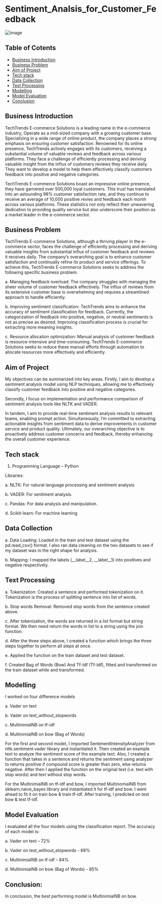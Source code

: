 # Sentiment_Analsis_for_Customer_Feedback

![image](https://github.com/user-attachments/assets/dd4e8314-2587-49e9-a408-9ad6501d4a48)

## Table of Cotents
- [Business Introduction](#Business-Introduction)
- [Business Problem](#Business-Problem)
- [Aim of Project](#Aim-of-Project)
- [Tech stack](#Tech-stack)
- [Data Collection](#Data-Collection)
- [Text Processing](#Text-Processing)
- [Modelling](Modelling)
- [Model Evaluation](Model-Evaluation)
- [Conclusion](#conclusion)

## Business Introduction
TechTrends E-commerce Solutions is a leading name in the e-commerce industry, Operate as a mid-sized company with a growing customer base. Specializing in a wide range of online product, the company places a strong emphasis on ensuring customer satisfaction. Renowned for its online presence, TechTrends actively engages with its customers, receiving a substantial volume of valuable reviews and feedback across various platforms. They face a challenge of efficiently processing and deriving valuable insight from the influx of customers reviews they receive daily. They want to develop a model to help them effectively classify customers feedback into positive and negative categories.

TechTrends E-commerce Solutions boast an impressive online presence, they have garnered over 500,000 loyal customers. This trust has translated into an astounding 98% customer satisfaction rate, and they continue to receive an average of 10,000 positive revies and feedback each month across various platforms. These statistics not only reflect their unwavering dedication to providing quality service but also underscore their position as a market leader in the e-commerce sector.

## Business Problem
TechTrends E-commerce Solutions, although a thriving player in the e-commerce sector, faces the challenge of efficiently processing and deriving valuable insights from substantial influx of customer feedback and reviews it receives daily. The company’s overarching goal is to enhance customer satisfaction and continually refine its product and service offerings. To achieve this, TechTrends E-commerce Solutions seeks to address the following specific business problem.

a.	Managing feedback overload: The company struggles with managing the sheer volume of customer feedback effectively. The influx of reviews from its extensive customer base is overwhelming and requires a streamlined approach to handle efficiently.

b.	Improving sentiment classification: TechTrends aims to enhance the accuracy of sentiment classification for feedback. Currently, the categorization of feedback into positive, negative, or neutral sentiments is not as precise as desired. Improving classification process is crucial for extracting more meaning insights.

c.	Resource allocation optimization: Manual analysis of customer feedback is resource-intensive and time-consuming. TechTrends E-commerce Solutions seeks to reduce these manual efforts through automation to allocate resources more effectively and efficiently.

## Aim of Project
My objectives can be summarized into key areas. Firstly, I aim to develop a sentiment analysis model using NLP techniques, allowing me to effectively classify customer feedback into positive and negative categories.

Secondly, I focus on implementation and performance comparison of sentiment analysis tools like NLTK and VADER.

In tandem, I aim to provide real-time sentiment analysis results to relevant teams, enabling prompt action. Simultaneously, I’m committed to extracting actionable insights from sentiment data to derive improvements in customer service and product quality. Ultimately, our overarching objective is to proactively address customer concerns and feedback, thereby enhancing the overall customer experience.

## Tech stack
1.	Programming Language – Python

Libraries:

a.	NLTK: For natural language processing and sentiment analysis

b.	VADER: For sentiment analysis.

c.	Pandas: For data analysis and manipulation.

d.	Scikit-learn: For machine learning

## Data Collection
a.	Data Loading: Loaded in the train and test dataset using the pd.read_csv() format. I also ran data cleaning on the two datasets to see if my dataset was in the right shape for analysis. 

b.	Mapping: I mapped the labels (__label__2, __label__1) into positives and negative respectively.

## Text Processing
a.  Tokenization: Created a sentence and performed tokenization on it. Tokenization is the process of splitting sentence into list of words.

b.	Stop words Removal: Removed stop words from the sentence created above. 

c.	After tokenization, the words are returned in a list format but string format. We then need return the words in list to a string using the join function.

d.	After the three steps above, I created a function which brings the three steps together to perform all steps at once.

e.	Applied the function on the train dataset and test dataset.

f.	Created Bag of Words (Bow) And Tf-Idf (Tf-Idf), fitted and transformed on the train dataset while and transformed.

## Modelling
I worked on four difference models

a. Vader on text

b. Vader on text_without_stopwords

c. MultinimialNB on tf-idf

d. MultinimialNB on bow (Bag of Words)

For the first and second model, I imported SentimentIntensityAnalyzer from nltk.sentiment.vader library and instantiated it. Then created an example text to analyze the sentiment score of the example text. Also, I created a function that takes in a sentence and returns the sentiment using analyzer to returns positive if compound score is greater than zero, else returns negative. After then I applied the function on the original text (i.e. text with stop words) and text without stop words.

For the MultinimialNB on tf-idf and bow, I imported MultinomialNB from sklearn.naive_bayes library and instantiated it for tf-idf and bow. I went ahead to fit it on train bow & train tf-idf. After training, I predicted on test bow & test tf-idf.

## Model Evaluation
I evaluated all the four models using the classification report. The accuracy of each model is:

a.	Vader on text – 72%

b.	Vader on text_without_stopwords - 68%

c.	MultinimialNB on tf-idf – 84%

d.	MultinimialNB on bow (Bag of Words) - 85%

## Conclusion:
In conclusion, the best performing model is MultinimialNB on bow.







